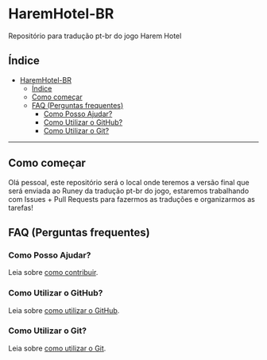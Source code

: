 # HaremHotel-BR

Repositório para tradução pt-br do jogo Harem Hotel

## Índice

- [HaremHotel-BR](#haremhotel-br)
  - [Índice](#índice)
  - [Como começar](#como-começar)
  - [FAQ (Perguntas frequentes)](#faq-perguntas-frequentes)
    - [Como Posso Ajudar?](#como-posso-ajudar)
    - [Como Utilizar o GitHub?](#como-utilizar-o-github)
    - [Como Utilizar o Git?](#como-utilizar-o-git)

---

## Como começar

Olá pessoal, este repositório será o local onde teremos a versão final que será enviada ao Runey da tradução pt-br do jogo, estaremos trabalhando com Issues + Pull Requests para fazermos as traduções e organizarmos as tarefas!

## FAQ (Perguntas frequentes)

### Como Posso Ajudar?

Leia sobre [como contribuir](HOW-TO-CONTRIBUTE.md).

### Como Utilizar o GitHub?

Leia sobre [como utilizar o GitHub](HOW-TO-GITHUB.md).

### Como Utilizar o Git?

Leia sobre [como utilizar o Git](HOW-TO-GIT.md).
